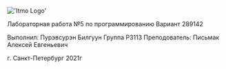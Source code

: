 
!['Itmo Logo'](https://www.ifmo.ru/file/news/4246/itmo_small_blue_eng.png=100x)




Лабораторная работа №5
по программированию
Вариант 289142




Выполнил:
Пурэвсурэн Билгуун
Группа Р3113
Преподователь:
Письмак Алексей Евгеньевич



г. Санкт-Петербург 2021г
